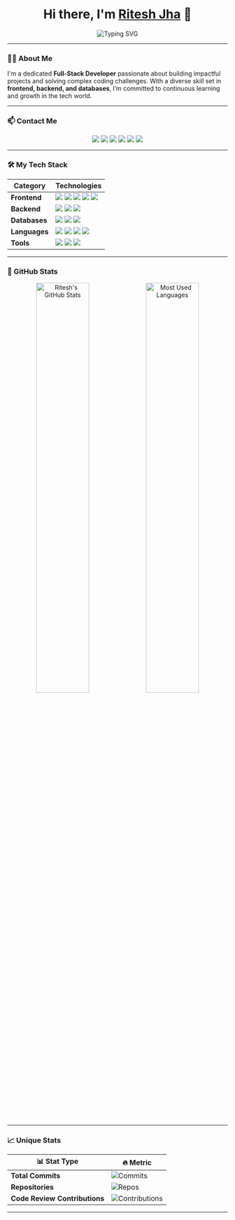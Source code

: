 <h1 align="center">
  Hi there, I'm <a href="https://about-ritesh.netlify.app/" target="_blank">Ritesh Jha</a> 👋
</h1>

<p align="center">
  <img src="https://readme-typing-svg.herokuapp.com?font=Roboto+Mono&color=%2336BCF7&size=28&center=true&vCenter=true&width=450&lines=Developer+and+Tech+Enthu;Open+Source+Contributor;Problem+Solver+and+Coder" alt="Typing SVG">
</p>

---

### 🧑‍💻 About Me
I'm a dedicated **Full-Stack Developer** passionate about building impactful projects and solving complex coding challenges. With a diverse skill set in **frontend, backend, and databases**, I’m committed to continuous learning and growth in the tech world.

---

### 📫 Contact Me
<p align="center">
  <a href="mailto:riteshjha2174@gmail.com"><img src="https://img.shields.io/badge/Gmail-D14836?style=for-the-badge&logo=gmail&logoColor=white"></a>
  <a href="https://www.linkedin.com/in/riteshjha912/"><img src="https://img.shields.io/badge/LinkedIn-%230077B5.svg?style=for-the-badge&logo=linkedin&logoColor=white"></a>
  <a href="https://github.com/RiteshJha912"><img src="https://img.shields.io/badge/GitHub-%2312100E.svg?style=for-the-badge&logo=github&logoColor=white"></a>
  <a href="https://about-ritesh.netlify.app/"><img src="https://img.shields.io/badge/Portfolio-%230A0A0A.svg?style=for-the-badge&logo=wordpress&logoColor=white"></a>
  <a href="https://www.codechef.com/users/ritesh_jha_9"><img src="https://img.shields.io/badge/CodeChef-%23B92B27.svg?style=for-the-badge&logo=codechef&logoColor=white"></a>
  <a href="https://www.hackerrank.com/profile/riteshjha2174"><img src="https://img.shields.io/badge/HackerRank-%232EC866.svg?style=for-the-badge&logo=hackerrank&logoColor=white"></a>
</p>

---

### 🛠️ My Tech Stack

| **Category**   | **Technologies**                                                                                                                                                                                                                                                                                                      |
|----------------|-----------------------------------------------------------------------------------------------------------------------------------------------------------------------------------------------------------------------------------------------------------------------------------------------------------------------|
| **Frontend**   | <img src="https://img.shields.io/badge/HTML-%23E34F26.svg?&style=flat-square&logo=html5&logoColor=white"/> <img src="https://img.shields.io/badge/CSS-%231572B6.svg?&style=flat-square&logo=css3&logoColor=white"/> <img src="https://img.shields.io/badge/JavaScript-%23F7DF1E.svg?&style=flat-square&logo=javascript&logoColor=black"/> <img src="https://img.shields.io/badge/ReactJS-%2361DAFB.svg?&style=flat-square&logo=react&logoColor=black"/> <img src="https://img.shields.io/badge/PugJS-%23A86454.svg?&style=flat-square&logo=pug&logoColor=white"/> |
| **Backend**    | <img src="https://img.shields.io/badge/NodeJS-%23339933.svg?&style=flat-square&logo=node.js&logoColor=white"/> <img src="https://img.shields.io/badge/ExpressJS-%23000000.svg?&style=flat-square&logo=express&logoColor=white"/> <img src="https://img.shields.io/badge/Flask-%23000000.svg?&style=flat-square&logo=flask&logoColor=white"/> |
| **Databases**  | <img src="https://img.shields.io/badge/MongoDB-%2347A248.svg?&style=flat-square&logo=mongodb&logoColor=white"/> <img src="https://img.shields.io/badge/Firebase-%23FFCA28.svg?&style=flat-square&logo=firebase&logoColor=black"/> <img src="https://img.shields.io/badge/MySQL-%234479A1.svg?&style=flat-square&logo=mysql&logoColor=white"/> |
| **Languages**  | <img src="https://img.shields.io/badge/C++-%2300599C.svg?&style=flat-square&logo=c%2B%2B&logoColor=white"/> <img src="https://img.shields.io/badge/C-%23A8B9CC.svg?&style=flat-square&logo=c&logoColor=black"/> <img src="https://img.shields.io/badge/Python-%233776AB.svg?&style=flat-square&logo=python&logoColor=white"/> <img src="https://img.shields.io/badge/Java-%23007396.svg?&style=flat-square&logo=java&logoColor=white"/> |
| **Tools**      | <img src="https://img.shields.io/badge/Postman-%23FF6C37.svg?&style=flat-square&logo=postman&logoColor=white"/> <img src="https://img.shields.io/badge/Git-%23F05033.svg?&style=flat-square&logo=git&logoColor=white"/> <img src="https://img.shields.io/badge/Kali_Linux-%23557C94.svg?&style=flat-square&logo=kalilinux&logoColor=white"/> |

---

### 🚀 GitHub Stats

<p align="center">
  <img width="49%" src="https://github-readme-stats.vercel.app/api?username=RiteshJha912&show_icons=true&theme=tokyonight" alt="Ritesh's GitHub Stats">
  <img width="49%" src="https://github-readme-stats.vercel.app/api/top-langs/?username=RiteshJha912&layout=compact&theme=tokyonight" alt="Most Used Languages">
</p>

---

### 📈 Unique Stats
| 📊 **Stat Type**           | 🔥 **Metric** |
|----------------------------|---------------|
| **Total Commits**          | ![Commits](https://img.shields.io/github/commit-activity/y/RiteshJha912?label=Yearly%20Commits&style=flat-square) |
| **Repositories**           | ![Repos](https://img.shields.io/github/repo-count/RiteshJha912?label=Total%20Repos&color=purple&style=flat-square) |
| **Code Review Contributions** | ![Contributions](https://img.shields.io/github/contributors/RiteshJha912?label=Total%20Contributors&color=brightgreen&style=flat-square) |

---

